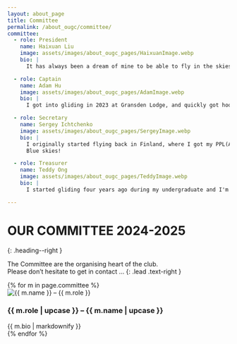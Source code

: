 ```yaml
---
layout: about_page
title: Committee
permalink: /about_ougc/committee/
committee:
  - role: President
    name: Haixuan Liu
    image: assets/images/about_ougc_pages/HaixuanImage.webp
    bio: |
      It has always been a dream of mine to be able to fly in the skies on my own, so it's great to be a part of OUGC/OGC where I can share my joy with many other cool people in the club. It's always amazing to see everyone helping out (for free!!) to keep the sport as affordable and accessible, and I also feel great to be a part of that each time I visit the airfield!

  - role: Captain
    name: Adam Hu
    image: assets/images/about_ougc_pages/AdamImage.webp
    bio: |
      I got into gliding in 2023 at Gransden Lodge, and quickly got hooked. I subsequently joined OUGC in 2024, and earned my Bronze & Cross-Country endorsements, as well as my Silver badge in 2025. I love spending time with the awesome people at the club, whether it's just hanging out or helping out at the launch site. As the Captain, I organise our expeditions and the annual Varsity match against Cambridge.

  - role: Secretary
    name: Sergey Ichtchenko
    image: assets/images/about_ougc_pages/SergeyImage.webp
    bio: |
      I originally started flying back in Finland, where I got my PPL(A) license for powered planes back in 2023. I love that I can continue my flying hobby with gliders at Oxford, surrounded by wonderful and excited pilots from OUGC.
      Blue skies!

  - role: Treasurer
    name: Teddy Ong
    image: assets/images/about_ougc_pages/TeddyImage.webp
    bio: |
      I started gliding four years ago during my undergraduate and I'm now doing a DPhil in Physics. I come from Singapore and the sport is not possible in Southeast Asia. In fact, I think the UK is the safest place to learn gliding, so cherish your opportunity here and now!

---
```


# OUR COMMITTEE 2024-2025
{: .heading--right }

The Committee are the organising heart of the club.  
Please don’t hesitate to get in contact …
{: .lead .text-right }

<div class="committee-stack">
{% for m in page.committee %}
  <section class="committee-row">
    <div class="photo">
      <img src="{{ m.image | relative_url }}" alt="{{ m.name }} – {{ m.role }}">
    </div>
    <div class="bio">
      <h3 class="role-name">{{ m.role | upcase }} – {{ m.name | upcase }}</h3>
      {{ m.bio | markdownify }}
    </div>
  </section>
{% endfor %}
</div>